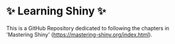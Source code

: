 # ✨  Learning Shiny ✨ 

This is a GitHub Repository dedicated to following the chapters in 'Mastering Shiny' (https://mastering-shiny.org/index.html). 